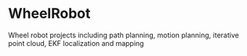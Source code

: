 # WheelRobot
Wheel robot projects including path planning, motion planning, iterative point cloud, EKF localization and mapping

